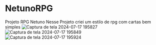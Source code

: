 # NetunoRPG
Projeto RPG Netuno
Nesse Projeto criei um estilo de rpg com cartas bem simples
![Captura de tela 2024-07-17 195827](https://github.com/user-attachments/assets/2fae8525-c2be-4005-a050-5ea208b2963f)
![Captura de tela 2024-07-17 195849](https://github.com/user-attachments/assets/c3007661-3225-4fac-9780-aa2146f7a513)
![Captura de tela 2024-07-17 195924](https://github.com/user-attachments/assets/9f371751-4a05-49ea-83d5-4ca31b4a349f)
